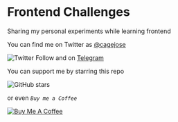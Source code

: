# Frontend Challenges
Sharing my personal experiments while learning frontend


You can find me on Twitter as [@cagejose](https://twitter.com/cagejose)

![Twitter Follow](https://img.shields.io/twitter/follow/cagejose.svg?label=Follow%20me&style=social) and on [Telegram](https://t.me/josecage)

You can support me by starring this repo

![GitHub stars](https://img.shields.io/github/stars/JoseCage/frontend-challenges.svg?style=social)

or even *`Buy me a Coffee`*

<a href="https://www.buymeacoffee.com/josecage" target="_blank"><img src="https://www.buymeacoffee.com/assets/img/custom_images/yellow_img.png" alt="Buy Me A Coffee" style="height: auto !important;width: auto !important;" ></a>